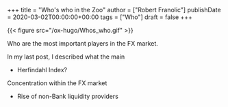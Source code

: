 +++
title = "Who's who in the Zoo"
author = ["Robert Franolic"]
publishDate = 2020-03-02T00:00:00+00:00
tags = ["Who"]
draft = false
+++

{{< figure src="/ox-hugo/Whos_who.gif" >}}

Who are the most important players in the FX market.

<!--more-->

In my last post, I described what the main

-   Herfindahl Index?

Concentration within the FX market

-   Rise of non-Bank liquidity providers